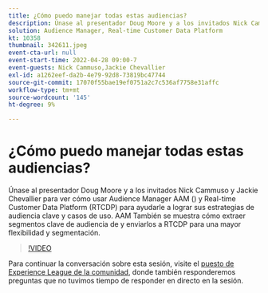 ```yaml
---
title: ¿Cómo puedo manejar todas estas audiencias?
description: Únase al presentador Doug Moore y a los invitados Nick Cammuso y Jackie Chevallier para ver cómo usar tanto Audience Manager AAM () como Real-time Customer Data Platform ... (las descripciones deben tener entre 60 y 160 caracteres)
solution: Audience Manager, Real-time Customer Data Platform
kt: 10358
thumbnail: 342611.jpeg
event-cta-url: null
event-start-time: 2022-04-28 09:00-7
event-guests: Nick Cammuso,Jackie Chevallier
exl-id: a1262eef-da2b-4e79-92d8-73819bc47744
source-git-commit: 17070f55bae19ef0751a2c7c536af7758e31affc
workflow-type: tm+mt
source-wordcount: '145'
ht-degree: 9%

---
```


# ¿Cómo puedo manejar todas estas audiencias?

Únase al presentador Doug Moore y a los invitados Nick Cammuso y Jackie Chevallier para ver cómo usar Audience Manager AAM () y Real-time Customer Data Platform (RTCDP) para ayudarle a lograr sus estrategias de audiencia clave y casos de uso. AAM También se muestra cómo extraer segmentos clave de audiencia de y enviarlos a RTCDP para una mayor flexibilidad y segmentación.

>[!VIDEO](https://video.tv.adobe.com/v/342611/?quality=12&learn=on)

Para continuar la conversación sobre esta sesión, visite el [puesto de Experience League de la comunidad](https://experienceleaguecommunities.adobe.com/t5/adobe-audience-manager/experience-league-live-post-session-discussion-how-do-i-handle/m-p/450340#M419), donde también responderemos preguntas que no tuvimos tiempo de responder en directo en la sesión.
